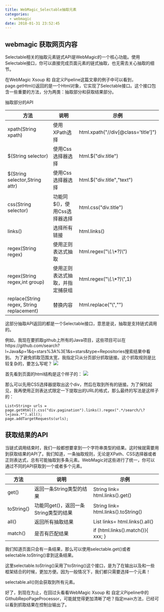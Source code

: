 ```yaml
---
title: WebMagic_Selectable抽取元素
categories:
  - webmagic
date: 2018-01-31 23:52:45
---
```

## webmagic 获取网页内容
Selectable相关的抽取元素链式API是WebMagic的一个核心功能。使用Selectable接口，你可以直接完成页面元素的链式抽取，也无需去关心抽取的细节。

在WebMagic Xsoup 和 自定义Pipeline这篇文章的例子中可以看到，page.getHtml()返回的是一个Html对象，它实现了Selectable接口。这个接口包含一些重要的方法，分为两类：抽取部分和获取结果部分。

抽取部分的API

<div><table><thead><tr><th>
				方法
			</th>
			<th>
				说明
			</th>
			<th>
				示例
			</th>
		</tr>
	</thead>
	<tbody>
		<tr>
			<td>
				xpath(String xpath)
			</td>
			<td>
				使用XPath选择
			</td>
			<td>
				html.xpath("//div[@class=’title’]")
			</td>
		</tr>
		<tr>
			<td>
				$(String selector)
			</td>
			<td>
				使用Css选择器选择
			</td>
			<td>
				html.$("div.title")
			</td>
		</tr>
		<tr>
			<td>
				$(String selector,String attr)
			</td>
			<td>
				使用Css选择器选择
			</td>
			<td>
				html.$("div.title","text")
			</td>
		</tr>
		<tr>
			<td>
				css(String selector)
			</td>
			<td>
				功能同$()，使用Css选择器选择
			</td>
			<td>
				html.css("div.title")
			</td>
		</tr>
		<tr>
			<td>
				links()
			</td>
			<td>
				选择所有链接
			</td>
			<td>
				html.links()
			</td>
		</tr>
		<tr>
			<td>
				regex(String regex)
			</td>
			<td>
				使用正则表达式抽取
			</td>
			<td>
				html.regex("\(.\*?)\")
			</td>
		</tr>
		<tr>
			<td>
				regex(String regex,int group)
			</td>
			<td>
				使用正则表达式抽取，并指定捕获组
			</td>
			<td>
				html.regex("\(.\*?)\",1)
			</td>
		</tr>
		<tr>
			<td>
				replace(String regex, String replacement)
			</td>
			<td>
				替换内容
			</td>
			<td>
				html.replace("\","")
			</td>
		</tr>
	</tbody>
</table>  
</div>

这部分抽取API返回的都是一个Selectable接口，意思是说，抽取是支持链式调用的。

例如，我现在要抓取github上所有的Java项目，这些项目可以在https://github.com/search?l=Java&p=1&q=stars%3A%3E1&s=stars&type=Repositories搜索结果中看到。
为了避免抓取范围太宽，我指定只从分页部分抓取链接。这个抓取规则是比较复杂的，要怎么写呢？
![](http://webmagic.qiniudn.com/oscimages/151454_2T01_190591.png)

首先看到页面的html结构是这个样子的：
![](http://webmagic.qiniudn.com/oscimages/151632_88Oq_190591.png)

那么可以先用CSS选择器提取出这个div，然后在取到所有的链接。为了保险起见，我再使用正则表达式限定一下提取出的URL的格式，那么最终的写法是这样子的：

```
List<String> urls = page.getHtml().css("div.pagination").links().regex(".*/search/\?l=java.*").all();
page.addTargetRequests(urls);
```

## 获取结果的API

当链式调用结束时，我们一般都想要拿到一个字符串类型的结果。这时候就需要用到获取结果的API了。我们知道，一条抽取规则，无论是XPath、CSS选择器或者正则表达式，总有可能抽取到多条元素。WebMagic对这些进行了统一，你可以通过不同的API获取到一个或者多个元素。

<table>
	<thead>
		<tr>
			<th>
				方法
			</th>
			<th>
				说明
			</th>
			<th>
				示例
			</th>
		</tr>
	</thead>
	<tbody>
		<tr>
			<td>
				get()
			</td>
			<td>
				返回一条String类型的结果
			</td>
			<td>
				String link= html.links().get()
			</td>
		</tr>
		<tr>
			<td>
				toString()
			</td>
			<td>
				功能同get()，返回一条String类型的结果
			</td>
			<td>
				String link= html.links().toString()
			</td>
		</tr>
		<tr>
			<td>
				all()
			</td>
			<td>
				返回所有抽取结果
			</td>
			<td>
				List&nbsp;links= html.links().all()
			</td>
		</tr>
		<tr>
			<td>
				match()
			</td>
			<td>
				是否有匹配结果
			</td>
			<td>
				if (html.links().match()){ xxx; }
			</td>
		</tr>
	</tbody>
</table>

我们知道页面只会有一条结果，那么可以使用selectable.get()或者selectable.toString()拿到这条结果。

这里selectable.toString()采用了toString()这个接口，是为了在输出以及和一些框架结合的时候，更加方便。因为一般情况下，我们都只需要选择一个元素！

selectable.all()则会获取到所有元素。

好了，到现在为止，在回过头看看WebMagic Xsoup 和 自定义Pipeline中的GithubRepoPageProcessor，可能就觉得更加清晰了吧？指定main方法，已经可以看到抓取结果在控制台输出了。